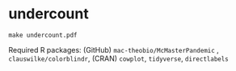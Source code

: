 # undercount

`make undercount.pdf`

Required R packages: (GitHub) `mac-theobio/McMasterPandemic` , `clauswilke/colorblindr`, (CRAN) `cowplot`, `tidyverse`, `directlabels`
